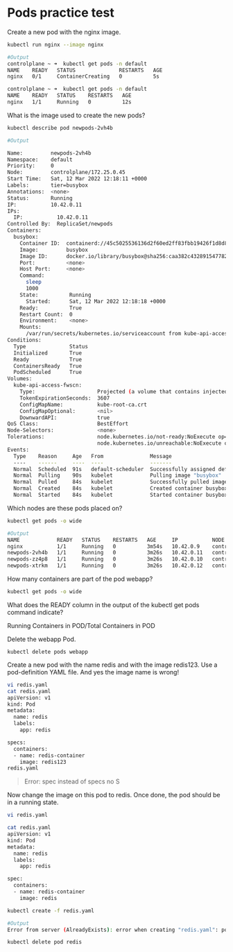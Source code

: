 # Pods practice test

Create a new pod with the nginx image.

```bash
kubectl run nginx --image nginx

#Output
controlplane ~ ➜  kubectl get pods -n default
NAME    READY   STATUS              RESTARTS   AGE
nginx   0/1     ContainerCreating   0          5s

controlplane ~ ➜  kubectl get pods -n default
NAME    READY   STATUS    RESTARTS   AGE
nginx   1/1     Running   0          12s
```


What is the image used to create the new pods?



```bash
kubectl describe pod newpods-2vh4b

#Output

Name:         newpods-2vh4b
Namespace:    default
Priority:     0
Node:         controlplane/172.25.0.45
Start Time:   Sat, 12 Mar 2022 12:18:11 +0000
Labels:       tier=busybox
Annotations:  <none>
Status:       Running
IP:           10.42.0.11
IPs:
  IP:           10.42.0.11
Controlled By:  ReplicaSet/newpods
Containers:
  busybox:
    Container ID:  containerd://45c5025536136d2f60ed2ff83fbb19426f1d8d8231d4ce7bf8cac4105d6a85ea
    Image:         busybox
    Image ID:      docker.io/library/busybox@sha256:caa382c432891547782ce7140fb3b7304613d3b0438834dce1cad68896ab110a
    Port:          <none>
    Host Port:     <none>
    Command:
      sleep
      1000
    State:          Running
      Started:      Sat, 12 Mar 2022 12:18:18 +0000
    Ready:          True
    Restart Count:  0
    Environment:    <none>
    Mounts:
      /var/run/secrets/kubernetes.io/serviceaccount from kube-api-access-fwscn (ro)
Conditions:
  Type              Status
  Initialized       True 
  Ready             True 
  ContainersReady   True 
  PodScheduled      True 
Volumes:
  kube-api-access-fwscn:
    Type:                    Projected (a volume that contains injected data from multiple sources)
    TokenExpirationSeconds:  3607
    ConfigMapName:           kube-root-ca.crt
    ConfigMapOptional:       <nil>
    DownwardAPI:             true
QoS Class:                   BestEffort
Node-Selectors:              <none>
Tolerations:                 node.kubernetes.io/not-ready:NoExecute op=Exists for 300s
                             node.kubernetes.io/unreachable:NoExecute op=Exists for 300s
Events:
  Type    Reason     Age   From               Message
  ----    ------     ----  ----               -------
  Normal  Scheduled  91s   default-scheduler  Successfully assigned default/newpods-2vh4b to controlplane
  Normal  Pulling    90s   kubelet            Pulling image "busybox"
  Normal  Pulled     84s   kubelet            Successfully pulled image "busybox" in 5.697927889s
  Normal  Created    84s   kubelet            Created container busybox
  Normal  Started    84s   kubelet            Started container busybox
```

Which nodes are these pods placed on?

```bash
kubectl get pods -o wide

#Output
NAME            READY   STATUS    RESTARTS   AGE     IP           NODE           NOMINATED NODE   READINESS GATES
nginx           1/1     Running   0          3m54s   10.42.0.9    controlplane   <none>           <none>
newpods-2vh4b   1/1     Running   0          3m26s   10.42.0.11   controlplane   <none>           <none>
newpods-zz4p8   1/1     Running   0          3m26s   10.42.0.10   controlplane   <none>           <none>
newpods-xtrkm   1/1     Running   0          3m26s   10.42.0.12   controlplane   <none>           <none>
```
How many containers are part of the pod webapp?
```bash
kubectl get pods -o wide
```

What does the READY column in the output of the kubectl get pods command indicate?

Running Containers in POD/Total Containers in POD

Delete the webapp Pod.
```
kubectl delete pods webapp
```

Create a new pod with the name redis and with the image redis123.
Use a pod-definition YAML file. And yes the image name is wrong!

```bash
vi redis.yaml 
cat redis.yaml 
apiVersion: v1
kind: Pod
metadata:
  name: redis
  labels:
    app: redis

specs:
  containers:
  - name: redis-container
    image: redis123
redis.yaml 
```

>Error: spec instead of specs no S


Now change the image on this pod to redis.
Once done, the pod should be in a running state.
```bash
vi redis.yaml

cat redis.yaml 
apiVersion: v1
kind: Pod
metadata:
  name: redis
  labels:
    app: redis

spec:
  containers:
  - name: redis-container
    image: redis
```
```bash
kubectl create -f redis.yaml

#Output
Error from server (AlreadyExists): error when creating "redis.yaml": pods "redis" already exists
```
```bash
kubectl delete pod redis
```